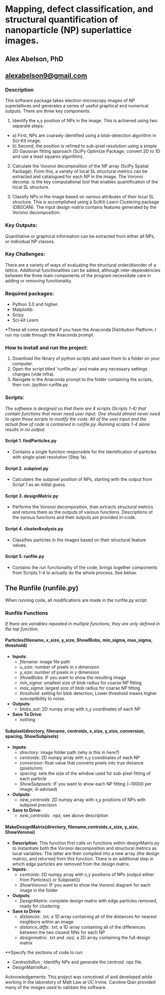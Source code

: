 
# Mapping, defect classification, and structural quantification of nanoparticle (NP) superlattice images.

## Alex Abelson, PhD
## alexabelson9@gmail.com


### Description
This software package takes electron microscopy images of NP superlattices and generates a series of useful graphical and numerical outputs. There are three key components: 

1. Identify the x,y position of NPs in the image. This is achieved using two separate steps:
 - a) First, NPs are coarsely identified using a blob-detection algorithm in Sci-Kit image.  
 - b) Second, the position is refined to sub-pixel resolution using a simple 2D Gaussian fitting approach (SciPy Optimize Package; convert 2D to 1D and use a least squares algorithm). 

2. Calculate the Voronoi decomposition of the NP array (SciPy Spatial Package). From this, a variety of local SL structural metrics can be extracted and catalogued for each NP in the image. The Voronoi decomp. is the key computational tool that enables quantification of the local SL structure.

3. Classify NPs in the image based on various attributes of their local SL structure. This is accomplished using a SciKit-Learn Clustering package (DBSCAN). The input design matrix contains features generated by the Voronoi decomposition.

### Key Outputs: 
Quantitative or graphical information can be extracted from either all NPs, or individual NP classes.

### Key Challenges: 
There are a variety of ways of evaluating the structural order/disorder of a lattice. Additional functionalities can be added, although inter-dependencies between the three main components of the program necessitate care in adding or removing functionality.

### Required packages:
- Python 3.0 and higher.
- Matplotlib
- Scipy
- Sci-kit Learn

 *These all come standard if you have the Anaconda Distrbution Platform. I run my code through the Anaconda prompt.

### How to install and run the project: 
1. Download the library of python scripts and save them to a folder on your computer.
2. Open the script titled 'runfile.py' and make any necessary settings changes (vide infra). 
3. Navigate in the Anaconda prompt to the folder containing the scripts, then run: /python runfile.py


### Scripts:

_The software is designed so that there are 4 scripts (Scripts 1-4) that contain functions that never need user input. One should almost never need to open those scripts to modify the code. All of the user input and the actual flow of code is contained in runfile.py. Running scripts 1-4 alone results in no output._

#### Script 1. findParticles.py
- Contains a single function responsible for the identification of particles with single-pixel resolution (Step 1a).

#### Script 2. subpixel.py
- Calculates the subpixel position of NPs, starting with the output from Script 1 as an initial guess.

#### Script 3. designMatrix.py
- Performs the Voronoi decomposition, then extracts structural metrics and returns them as the outputs of various functions. Descriptions of the various functions and their outputs are provided in-code.

#### Script 4. clusterAnalysis.py
- Classifies particles in the images based on their structural feature values.

#### Script 5. runfile.py
- Contains the run functionality of the code; brings together components from Scripts 1-4 to actually do the whole process. See below.

## The Runfile (runfile.py)
When running code, all modifications are made in the runfile.py script. 

### Runfile Functions
_If there are variables repeated in multiple functions, they are only defined in the top function._

#### Particles(filename, x_size, y_size, ShowBlobs, min_sigma, max_sigma, threshold)
- **Inputs**:
  - _filename_: image file path
  - _x_size_: number of pixels in x dimension
  - _y_size_: number of pixels in y dimension
  - _ShowBlobs_: IF you want to show the resulting image
  - _min_sigma_: smallest size of blob radius for coarse NP fitting
  - _max_sigma_: largest size of blob radius for coarse NP fitting
  - _threshold_: setting for blob detection; Lower threshold means higher susceptibility to noise.
- **Outputs**:
  - _blobs_out_: 2D numpy array with x,y coordinates of each NP
- **Save To Drive**:
  - nothing

#### Subpixel(directory, filename, centroids, x_size, y_size, conversion, spacing, ShowSubpixels)

- **Inputs**: 
  - _directory_: image folder path (why is this in here?)
  - _centroids_: 2D numpy array with x,y coordinates of each NP
  - _conversion_: float value that converts pixels into true distance (pixels/nm)
  - _spacing_: sets the size of the window used for sub-pixel fitting of each particle
  - _ShowSubpixels_: IF you want to show each NP fitting (~10000 per image; ill-advised)
- **Outputs**:
  - _new_centroids_: 2D numpy array with x,y positions of NPs with subpixel precision
- **Save to Drive**:
  - _new_centroids_: .npz; see above description

#### MakeDesignMatrix(directory, filename,centroids,x_size, y_size, ShowVoronoi)

- **Description**: This function first calls on functions within designMatrix.py to instantiate both the Voronoi decomposition and structural metrics as local variables. The latter are then compiled into a new array (the design matrix), and returned from this function. There is an additional step in which edge particles are removed from the design matrix.
- **Inputs**: 
  - _centroids_: 2D numpy array with x,y positions of NPs (output either from Particles() or Subpixel())
  - _ShowVoronoi_: IF you want to show the Voronoi diagram for each image in the folder
- **Outputs**:
  - _DesignMatrix_: complete design matrix with edge particles removed, ready for clustering
- **Save to Drive**:
  - _distances_: .txt; a 1D array containing all of the distances for nearest neighbors within an image
  - _distance_diffs_: .txt; a 1D array containing all of the differences between the two closest NNs for each NP
  - _designmatrix_: .txt and .npz; a 2D array containing the full design matrix


**Specify the sections of code to run:

- CentroidsRun ; Identifty NPs and generate the centroid .npz file.
- DesignMatrixRun ; 






Acknowledgements: This project was conceived of and developed while working in the laboratory of Matt Law at UC Irvine. Caroline Qian provided many of the images used to validate the software.



 

	
